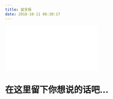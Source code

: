 ```yaml
---
title: 留言板
date: 2018-10-11 06:30:17
---
```


<iframe id="bvideo" src="//player.bilibili.com/player.html?aid=2345583&cid=3662647&page=1" scrolling="no" border="0" frameborder="no" framespacing="0" allowfullscreen="true"> </iframe>

<style>
.bvideo{width:100%}
</style>

<script>
    //v0.1
    function resizeVideo(){
        var bvideos = document.getElementsByClassName("bvideo");
        for(var i =0;i<bvideos.length;i++){
            var crt = bvideos[i];
            var w = crt.clientWidth;
            var newH = w * 0.66;
            crt.width = w;
            crt.height = newH;
        }
    } 
    window.addEventListener("resize",()=>{
        resizeVideo();
    });
    resizeVideo();
</script>




# 在这里留下你想说的话吧...
